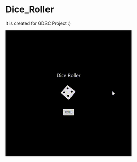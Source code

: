 # Dice_Roller

It is created for GDSC Project :)

![GIF](https://github.com/NayanPatidar/Dice_Roller/blob/main/Resources/Video.gif)
